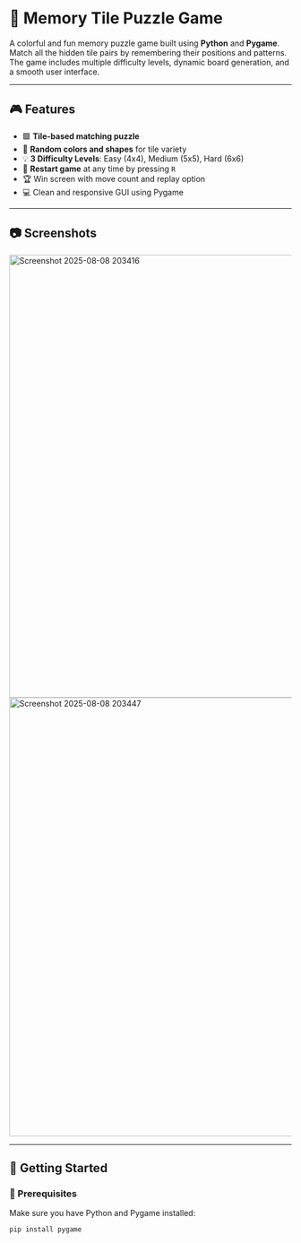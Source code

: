 # 🧠 Memory Tile Puzzle Game

A colorful and fun memory puzzle game built using **Python** and **Pygame**. Match all the hidden tile pairs by remembering their positions and patterns. The game includes multiple difficulty levels, dynamic board generation, and a smooth user interface.

---

## 🎮 Features

- 🟪 **Tile-based matching puzzle**
- 🎨 **Random colors and shapes** for tile variety
- 💡 **3 Difficulty Levels**: Easy (4x4), Medium (5x5), Hard (6x6)
- 🔁 **Restart game** at any time by pressing `R`
- 🏆 Win screen with move count and replay option
- 💻 Clean and responsive GUI using Pygame

---

## 📷 Screenshots
<img width="981" height="790" alt="Screenshot 2025-08-08 203416" src="https://github.com/user-attachments/assets/b3be3c68-dca9-479c-a5bc-c53b459cefc9" />
<img width="994" height="783" alt="Screenshot 2025-08-08 203447" src="https://github.com/user-attachments/assets/7085ea19-8849-4091-b15b-49b48d2e6546" />




---

## 🚀 Getting Started

### 🔧 Prerequisites

Make sure you have Python and Pygame installed:

```bash
pip install pygame
